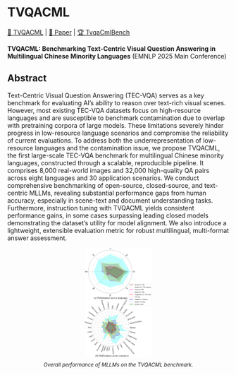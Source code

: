# TVQACML

[🤗 TVQACML](https://huggingface.co/shajiu/Qwen2-VL-7B-CML-SFT) | [📖 Paper](https://arxiv.org) | [🏆 TvqaCmlBench](https://huggingface.co/datasets/shajiu/TvqaCmlBench)

**TVQACML: Benchmarking Text-Centric Visual Question Answering in Multilingual Chinese Minority Languages** (EMNLP 2025 Main Conference) <br>

## Abstract
Text-Centric Visual Question Answering (TEC-VQA) serves as a key benchmark for evaluating AI’s ability to reason over text-rich visual scenes. However, most existing TEC-VQA datasets focus on high-resource languages and are susceptible to benchmark contamination due to overlap with pretraining corpora of large models. These limitations severely hinder progress in low-resource language scenarios and compromise the reliability of current evaluations. To address both the underrepresentation of low-resource languages and the contamination issue, we propose TVQACML, the first large-scale TEC-VQA benchmark for multilingual Chinese minority languages, constructed through a scalable, reproducible pipeline. It comprises 8,000 real-world images and 32,000 high-quality QA pairs across eight languages and 30 application scenarios. We conduct comprehensive benchmarking of open-source, closed-source, and text-centric MLLMs, revealing substantial performance gaps from human accuracy, especially in scene-text and document understanding tasks. Furthermore, instruction tuning with TVQACML yields consistent performance gains, in some cases surpassing leading closed models demonstrating the dataset’s utility for model alignment. We also introduce a lightweight, extensible evaluation metric for robust multilingual, multi-format answer assessment. 

<p align="center">
  <img src="https://github.com/Shajiu/TVQACML/blob/main/assets/figure1.png" width="30%" />
  <br>
  <sub><em>Overall performance of MLLMs on the TVQACML benchmark.</em></sub>
</p>
